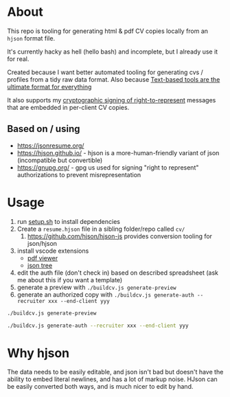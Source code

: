 # About

This repo is tooling for generating html & pdf CV copies locally from an `hjson` format file.

It's currently hacky as hell (hello bash) and incomplete, but I already use it for real.

Created because I want better automated tooling for generating cvs / profiles from a tidy raw data format. Also because [Text-based tools are the ultimate format for everything](https://timwise.co.uk/2023/06/01/text-based-tools-the-ultimate-format-for-everything/)

It also supports my [cryptographic signing of right-to-represent](https://timwise.co.uk/recruiters/) messages that are embedded in per-client CV copies.

## Based on / using

- <https://jsonresume.org/>
- <https://hjson.github.io/> - hjson is a more-human-friendly variant of json (incompatible but convertible)
- <https://gnupg.org/> - gpg us used for signing "right to represent" authorizations to prevent misrepresentation


# Usage

1. run [setup.sh](setup.sh) to install dependencies
2. Create a `resume.hjson` file in a sibling folder/repo called `cv/`
    1. <https://github.com/hjson/hjson-js> provides conversion tooling for json/hjson
3. install vscode extensions
    - [pdf viewer](https://marketplace.visualstudio.com/items?itemName=tomoki1207.pdf)
    - [json tree](https://marketplace.visualstudio.com/items?itemName=ZainChen.json)
4. edit the auth file (don't check in) based on described spreadsheet (ask me about this if you want a template)
5. generate a preview with `./buildcv.js generate-preview`
6. generate an authorized copy with `./buildcv.js generate-auth --recruiter xxx --end-client yyy`

```sh
./buildcv.js generate-preview
```

```sh
./buildcv.js generate-auth --recruiter xxx --end-client yyy
```

# Why hjson

The data needs to be easily editable, and json isn't bad but doesn't have the ability to embed literal newlines, and has a lot of markup noise. HJson can be easily converted both ways, and is much nicer to edit by hand.

